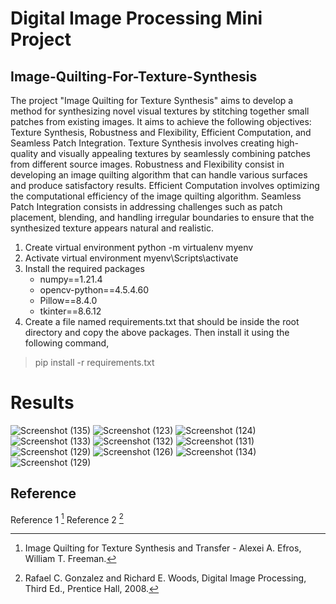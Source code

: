 # Digital Image Processing Mini Project
## Image-Quilting-For-Texture-Synthesis

The project "Image Quilting for Texture Synthesis" aims to develop a method for synthesizing novel visual textures by stitching together small patches from existing images. It aims to achieve the following objectives: Texture Synthesis, Robustness and Flexibility, Efficient Computation, and Seamless Patch Integration. Texture Synthesis involves creating high-quality and visually appealing textures by seamlessly combining patches from different source images. Robustness and Flexibility consist in developing an image quilting algorithm that can handle various surfaces and produce satisfactory results. Efficient Computation involves optimizing the computational efficiency of the image quilting algorithm. Seamless Patch Integration consists in addressing challenges such as patch placement, blending, and handling irregular boundaries to ensure that the synthesized texture appears natural and realistic.

1. Create virtual environment
	python -m virtualenv myenv
2. Activate virtual environment
	myenv\Scripts\activate
3. Install the required packages 
	* numpy==1.21.4
	* opencv-python==4.5.4.60
	* Pillow==8.4.0
	* tkinter==8.6.12
4. Create a file named requirements.txt that should be inside the root directory and copy the above packages. Then install it using the following command,
> pip install -r requirements.txt


# Results
![Screenshot (135)](https://github.com/Nihal14/Image-Quilting-For-Texture-Synthesis/assets/75977175/74638019-35ed-4136-a9c7-bc8b0725d5db)
![Screenshot (123)](https://github.com/Nihal14/Image-Quilting-For-Texture-Synthesis/assets/75977175/1434aaa6-3863-48de-b9cb-49e743609aa6)
![Screenshot (124)](https://github.com/Nihal14/Image-Quilting-For-Texture-Synthesis/assets/75977175/168f9b25-8da0-40d4-940d-02a5516e6f23)
![Screenshot (133)](https://github.com/Nihal14/Image-Quilting-For-Texture-Synthesis/assets/75977175/06f939e7-aa61-4f07-afbf-4bef50889a1d)
![Screenshot (132)](https://github.com/Nihal14/Image-Quilting-For-Texture-Synthesis/assets/75977175/bcee181e-1195-4db5-a219-c96697865153)
![Screenshot (131)](https://github.com/Nihal14/Image-Quilting-For-Texture-Synthesis/assets/75977175/1bac785b-0e81-48db-b284-4571d26323d6)
![Screenshot (129)](https://github.com/Nihal14/Image-Quilting-For-Texture-Synthesis/assets/75977175/076dab46-9322-42d4-9046-d0ac40597795)
![Screenshot (126)](https://github.com/Nihal14/Image-Quilting-For-Texture-Synthesis/assets/75977175/c8f1ad97-5cdd-41ca-ba5e-babfad9bfaa0)
![Screenshot (134)](https://github.com/Nihal14/Image-Quilting-For-Texture-Synthesis/assets/75977175/74f601ab-0ef7-4daa-af2b-de0703c2a422)
![Screenshot (129)](https://github.com/Nihal14/Image-Quilting-For-Texture-Synthesis/assets/75977175/402be25e-b9a7-4087-8eef-5ecd449c640a)



## Reference 
Reference 1 [^1]
Reference 2 [^2]

[^1]: Image Quilting for Texture Synthesis and Transfer - Alexei A. Efros, William T. Freeman.
[^2]: Rafael C. Gonzalez and Richard E. Woods, Digital Image Processing, Third Ed., Prentice Hall, 2008.


